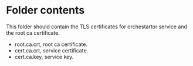 # Folder contents

This folder should contain the TLS certificates for orchestartor service and the root ca certificate.

- root.ca.crt, root ca certificate.
- cert.ca.crt, service certificate.
- cert.ca.key, service key.
